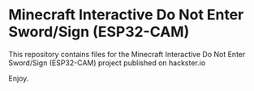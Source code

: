 # Minecraft Interactive Do Not Enter Sword/Sign (ESP32-CAM)

This repository contains files for the Minecraft Interactive Do Not Enter Sword/Sign (ESP32-CAM) project published on hackster.io

Enjoy. 